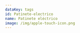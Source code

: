 ```yaml
---
dataKey: tags
id: Patinete-electrico
name: Patinete eléctrico
image: /img/apple-touch-icon.png
---
```

